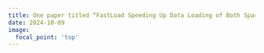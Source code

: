```yaml
---
title: One paper titled “FastLoad Speeding Up Data Loading of Both Sparse Matrix and Vector for SpMV on GPUs” was accepted by IEEE TPDS 2024.
date: 2024-10-09
image:
  focal_point: 'top'
---
```


<!-- aaaaaaa -->